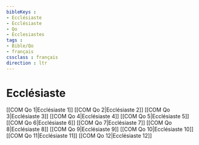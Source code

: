 ```yaml
---
bibleKeys : 
- Ecclésiaste
- Ecclésiaste
- Qo
- Ecclesiastes
tags : 
- Bible/Qo
- français
cssclass : français
direction : ltr
---
```


# Ecclésiaste

[[COM Qo 1|Ecclésiaste 1]]
[[COM Qo 2|Ecclésiaste 2]]
[[COM Qo 3|Ecclésiaste 3]]
[[COM Qo 4|Ecclésiaste 4]]
[[COM Qo 5|Ecclésiaste 5]]
[[COM Qo 6|Ecclésiaste 6]]
[[COM Qo 7|Ecclésiaste 7]]
[[COM Qo 8|Ecclésiaste 8]]
[[COM Qo 9|Ecclésiaste 9]]
[[COM Qo 10|Ecclésiaste 10]]
[[COM Qo 11|Ecclésiaste 11]]
[[COM Qo 12|Ecclésiaste 12]]
